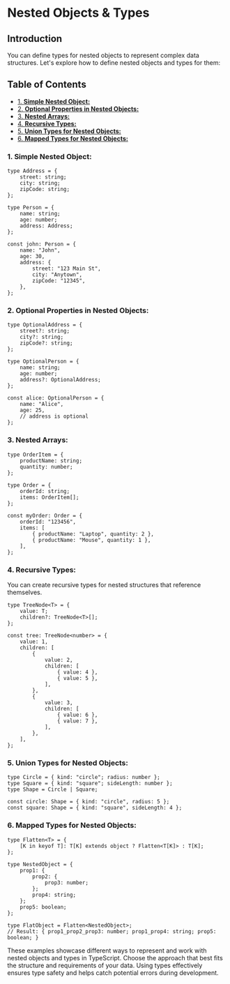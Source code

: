 # Nested Objects & Types

## Introduction

You can define types for nested objects to represent complex data structures. Let's explore how to define nested objects and types for them:

## Table of Contents

- [1. **Simple Nested Object:**](#1-simple-nested-object)
- [2. **Optional Properties in Nested Objects:**](#2-optional-properties-in-nested-objects)
- [3. **Nested Arrays:**](#3-nested-arrays)
- [4. **Recursive Types:**](#4-recursive-types)
- [5. **Union Types for Nested Objects:**](#5-union-types-for-nested-objects)
- [6. **Mapped Types for Nested Objects:**](#6-mapped-types-for-nested-objects)

### 1. **Simple Nested Object:**

```tsx
type Address = {
    street: string;
    city: string;
    zipCode: string;
};

type Person = {
    name: string;
    age: number;
    address: Address;
};

const john: Person = {
    name: "John",
    age: 30,
    address: {
        street: "123 Main St",
        city: "Anytown",
        zipCode: "12345",
    },
};
```

### 2. **Optional Properties in Nested Objects:**

```tsx
type OptionalAddress = {
    street?: string;
    city?: string;
    zipCode?: string;
};

type OptionalPerson = {
    name: string;
    age: number;
    address?: OptionalAddress;
};

const alice: OptionalPerson = {
    name: "Alice",
    age: 25,
    // address is optional
};

```

### 3. **Nested Arrays:**

```tsx
type OrderItem = {
    productName: string;
    quantity: number;
};

type Order = {
    orderId: string;
    items: OrderItem[];
};

const myOrder: Order = {
    orderId: "123456",
    items: [
        { productName: "Laptop", quantity: 2 },
        { productName: "Mouse", quantity: 1 },
    ],
};
```

### 4. **Recursive Types:**

You can create recursive types for nested structures that reference themselves.

```tsx
type TreeNode<T> = {
    value: T;
    children?: TreeNode<T>[];
};

const tree: TreeNode<number> = {
    value: 1,
    children: [
        {
            value: 2,
            children: [
                { value: 4 },
                { value: 5 },
            ],
        },
        {
            value: 3,
            children: [
                { value: 6 },
                { value: 7 },
            ],
        },
    ],
};
```

### 5. **Union Types for Nested Objects:**

```tsx
type Circle = { kind: "circle"; radius: number };
type Square = { kind: "square"; sideLength: number };
type Shape = Circle | Square;

const circle: Shape = { kind: "circle", radius: 5 };
const square: Shape = { kind: "square", sideLength: 4 };
```

### 6. **Mapped Types for Nested Objects:**

```tsx
type Flatten<T> = {
    [K in keyof T]: T[K] extends object ? Flatten<T[K]> : T[K];
};

type NestedObject = {
    prop1: {
        prop2: {
            prop3: number;
        };
        prop4: string;
    };
    prop5: boolean;
};

type FlatObject = Flatten<NestedObject>;
// Result: { prop1_prop2_prop3: number; prop1_prop4: string; prop5: boolean; }
```

These examples showcase different ways to represent and work with nested objects and types in TypeScript. Choose the approach that best fits the structure and requirements of your data. Using types effectively ensures type safety and helps catch potential errors during development.